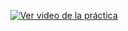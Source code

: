 <p align="center">
  <a href="https://youtu.be/gwcXK-_C6pA?si=X1zZq3yhsR2akUh2">
    <img src="https://img.youtube.com/vi/gwcXK-_C6pA/maxresdefault.jpg" alt="Ver video de la práctica" />
  </a>
</p>
